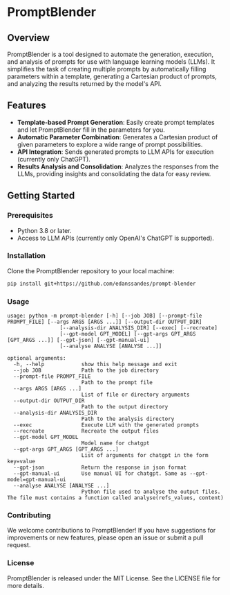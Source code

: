 # PromptBlender

## Overview

PromptBlender is a tool designed to automate the generation, execution, and analysis of prompts for use with language learning models (LLMs). It simplifies the task of creating multiple prompts by automatically filling parameters within a template, generating a Cartesian product of prompts, and analyzing the results returned by the model's API.

## Features

- **Template-based Prompt Generation**: Easily create prompt templates and let PromptBlender fill in the parameters for you.
- **Automatic Parameter Combination**: Generates a Cartesian product of given parameters to explore a wide range of prompt possibilities.
- **API Integration**: Sends generated prompts to LLM APIs for execution (currently only ChatGPT).
- **Results Analysis and Consolidation**: Analyzes the responses from the LLMs, providing insights and consolidating the data for easy review.

## Getting Started

### Prerequisites

- Python 3.8 or later.
- Access to LLM APIs (currently only OpenAI's ChatGPT is supported).

### Installation

Clone the PromptBlender repository to your local machine:

```bash
pip install git+https://github.com/edanssandes/prompt-blender
```

### Usage

```
usage: python -m prompt-blender [-h] [--job JOB] [--prompt-file PROMPT_FILE] [--args ARGS [ARGS ...]] [--output-dir OUTPUT_DIR] 
                 [--analysis-dir ANALYSIS_DIR] [--exec] [--recreate]
                 [--gpt-model GPT_MODEL] [--gpt-args GPT_ARGS [GPT_ARGS ...]] [--gpt-json] [--gpt-manual-ui] 
                 [--analyse ANALYSE [ANALYSE ...]]

optional arguments:
  -h, --help            show this help message and exit
  --job JOB             Path to the job directory
  --prompt-file PROMPT_FILE
                        Path to the prompt file
  --args ARGS [ARGS ...]
                        List of file or directory arguments
  --output-dir OUTPUT_DIR
                        Path to the output directory
  --analysis-dir ANALYSIS_DIR
                        Path to the analysis directory
  --exec                Execute LLM with the generated prompts
  --recreate            Recreate the output files
  --gpt-model GPT_MODEL
                        Model name for chatgpt
  --gpt-args GPT_ARGS [GPT_ARGS ...]
                        List of arguments for chatgpt in the form key=value
  --gpt-json            Return the response in json format
  --gpt-manual-ui       Use manual UI for chatgpt. Same as --gpt-model=gpt-manual-ui
  --analyse ANALYSE [ANALYSE ...]
                        Python file used to analyse the output files. The file must contains a function called analyse(refs_values, content)
```

### Contributing
We welcome contributions to PromptBlender! If you have suggestions for improvements or new features, please open an issue or submit a pull request.

### License
PromptBlender is released under the MIT License. See the LICENSE file for more details.


